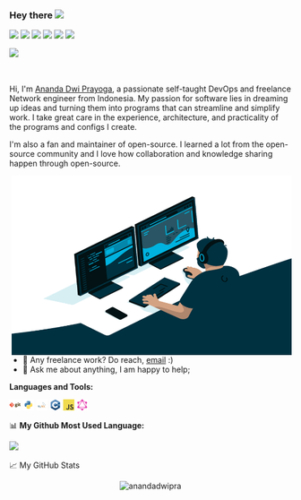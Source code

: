 ### Hey there <img src="https://media.giphy.com/media/hvRJCLFzcasrR4ia7z/giphy.gif" width="25px">

[![](https://img.shields.io/badge/Gmail-D14836?style=for-the-badge&logo=gmail&logoColor=white)](mailto:anandabiru04@gmail.com)
[![](https://img.shields.io/badge/Instagram-E4405F?style=for-the-badge&logo=instagram&logoColor=white)](https://www.instagram.com/ananda.dwi.p/)
[![](https://img.shields.io/badge/Facebook-4287f5?style=for-the-badge&logo=facebook&logoColor=white)](https://www.facebook.com/ananda.dwi.75641297/)
[![](https://img.shields.io/badge/Discord-2807ba?style=for-the-badge&logo=discord&logoColor=white)](https://discordapp.com/users/882232353215352872/)
[![](https://img.shields.io/badge/LinkedIn-11c8ed?style=for-the-badge&logo=Linkedin&logoColor=white)](https://www.linkedin.com/in/ananda-dwi-prayoga-0b909719b/)
[![](https://img.shields.io/badge/YouTube-ed2e11?style=for-the-badge&logo=youtube&logoColor=white)](https://www.youtube.com/channel/UCFElo-EB2GaTOzraBhT-wZw/featured)


![](https://visitor-badge.glitch.me/badge?page_id=anandadwipra.anandadwipra)

<br />


Hi, I'm [Ananda Dwi Prayoga](https://www.instagram.com/ananda.dwi.p), a passionate self-taught DevOps and freelance Network engineer from Indonesia. My passion for software lies in dreaming up ideas and turning them into programs that can streamline and simplify work. I take great care in the experience, architecture, and practicality of the programs and configs I create.

I'm also a fan and maintainer of open-source. I learned a lot from the open-source community and I love how collaboration and knowledge sharing happen through open-source.


  <img align="right" alt="GIF" src="https://raw.githubusercontent.com/anandadwipra/anandadwipra/main/code.gif" width="500" height="320" />
  
- 💼 Any freelance work? Do reach, [email](mailto:anandabiru04@gmail.com) :)
- 💬 Ask me about anything, I am happy to help;

**Languages and Tools:**  

<code><img height="20" src="https://raw.githubusercontent.com/github/explore/80688e429a7d4ef2fca1e82350fe8e3517d3494d/topics/git/git.png"></code>
<code><img height="20" src="https://raw.githubusercontent.com/github/explore/80688e429a7d4ef2fca1e82350fe8e3517d3494d/topics/python/python.png"></code>
<code><img height="20" src="https://raw.githubusercontent.com/github/explore/80688e429a7d4ef2fca1e82350fe8e3517d3494d/topics/mysql/mysql.png"></code>
<code><img height="20" src="https://raw.githubusercontent.com/github/explore/80688e429a7d4ef2fca1e82350fe8e3517d3494d/topics/cpp/cpp.png"></code>
<code><img height="20" src="https://raw.githubusercontent.com/github/explore/80688e429a7d4ef2fca1e82350fe8e3517d3494d/topics/javascript/javascript.png"></code>
<code><img height="20" src="https://raw.githubusercontent.com/github/explore/5c058a388828bb5fde0bcafd4bc867b5bb3f26f3/topics/graphql/graphql.png"></code>

📊 **My Github Most Used Language:**
<!--START_SECTION:waka-->
<img src="https://github-readme-stats.vercel.app/api/top-langs/?username=anandadwipra&theme=vue">

<!--END_SECTION:waka-->

<!-- If you like what I do, maybe consider buying me a coffee/tea 🥺👉👈

<a href="https://www.buymeacoffee.com/abhisheknaiidu" target="_blank"><img src="https://cdn.buymeacoffee.com/buttons/v2/default-red.png" alt="Buy Me A Coffee" width="150" ></a> -->

<!-- 🚧 **My Todoist Stats:** -->
<!-- TODO-IST:START -->
<!-- 🏆  7,926 Karma Points           
🌸  Completed 2 tasks today           
✅  Completed 660 tasks so far           
⏳  Longest streak is 10 days -->
<!-- TODO-IST:END -->


📈 My GitHub Stats

<p align="center"> <img src="https://github-readme-stats.vercel.app/api?username=anandadwipra&show_icons=true&theme=gotham" alt="anandadwipra" />
